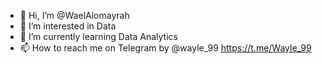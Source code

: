- 👋 Hi, I’m @WaelAlomayrah
- 👀 I’m interested in Data 
- 🌱 I’m currently learning Data Analytics 
- 📫 How to reach me on Telegram by @wayle_99 https://t.me/Wayle_99


